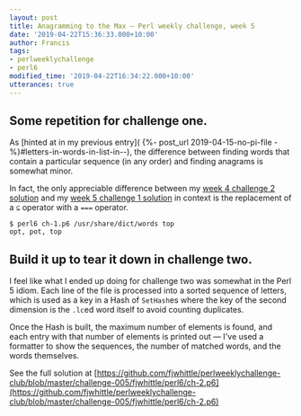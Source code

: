 ```yaml
---
layout: post
title: Anagramming to the Max – Perl weekly challenge, week 5
date: '2019-04-22T15:36:33.000+10:00'
author: Francis
tags:
- perlweeklychallenge
- perl6
modified_time: '2019-04-22T16:34:22.000+10:00'
utterances: true
---
```


## Some repetition for challenge one.

As [hinted at in my previous entry]( {%- post_url 2019-04-15-no-pi-file
-%}#letters-in-words-in-list-in--), the difference between finding words that
contain a particular sequence (in any order) and finding anagrams is somewhat
minor.

In fact, the only appreciable difference between my
[week 4 challenge 2 solution](https://github.com/fjwhittle/perlweeklychallenge-club/blob/master/challenge-004/fjwhittle/perl6/ch-2.p6)
and my [week 5 challenge 1 solution](https://github.com/fjwhittle/perlweeklychallenge-club/blob/master/challenge-005/fjwhittle/perl6/ch-1.p6)
in context is the replacement of a `⊆` operator with a `===` operator.

```
$ perl6 ch-1.p6 /usr/share/dict/words top
opt, pot, top
```

## Build it up to tear it down in challenge two.

I feel like what I ended up doing for challenge two was somewhat in the Perl 5
idiom. Each line of the file is processed into a sorted sequence of letters,
which is used as a key in a Hash of `SetHash`es where the key of the second
dimension is the `.lc`ed word itself to avoid counting duplicates.

Once the Hash is built, the maximum number of elements is found, and each entry
with that number of elements is printed out — I've used a formatter to show the
sequences, the number of matched words, and the words themselves.

See the full solution at [https://github.com/fjwhittle/perlweeklychallenge-club/blob/master/challenge-005/fjwhittle/perl6/ch-2.p6](https://github.com/fjwhittle/perlweeklychallenge-club/blob/master/challenge-005/fjwhittle/perl6/ch-2.p6)
